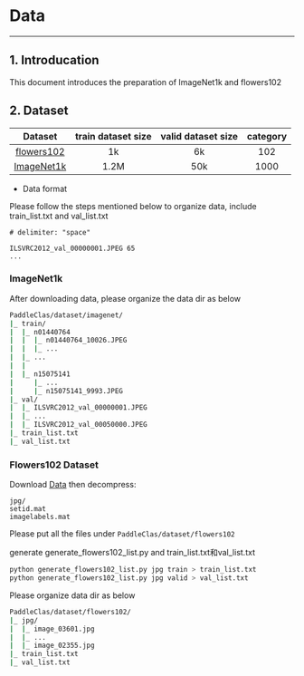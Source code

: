 # Data

---

## 1. Introducation
This document introduces the preparation of ImageNet1k and flowers102

## 2. Dataset

Dataset | train dataset size | valid dataset size | category |
:------:|:---------------:|:---------------------:|:--------:|
[flowers102](https://www.robots.ox.ac.uk/~vgg/data/flowers/102/)|1k | 6k | 102 |
[ImageNet1k](http://www.image-net.org/challenges/LSVRC/2012/)|1.2M| 50k | 1000 |

* Data format

Please follow the steps mentioned below to organize data, include train_list.txt and val_list.txt

```shell
# delimiter: "space"

ILSVRC2012_val_00000001.JPEG 65
...

```
### ImageNet1k
After downloading data, please organize the data dir as below

```bash
PaddleClas/dataset/imagenet/
|_ train/
|  |_ n01440764
|  |  |_ n01440764_10026.JPEG
|  |  |_ ...
|  |_ ...
|  |
|  |_ n15075141
|     |_ ...
|     |_ n15075141_9993.JPEG
|_ val/
|  |_ ILSVRC2012_val_00000001.JPEG
|  |_ ...
|  |_ ILSVRC2012_val_00050000.JPEG
|_ train_list.txt
|_ val_list.txt
```
### Flowers102 Dataset

Download [Data](https://www.robots.ox.ac.uk/~vgg/data/flowers/102/) then decompress:

```shell
jpg/
setid.mat
imagelabels.mat
```

Please put all the files under ```PaddleClas/dataset/flowers102```

generate generate_flowers102_list.py and train_list.txt和val_list.txt

```bash
python generate_flowers102_list.py jpg train > train_list.txt
python generate_flowers102_list.py jpg valid > val_list.txt

```

Please organize data dir as below

```bash
PaddleClas/dataset/flowers102/
|_ jpg/
|  |_ image_03601.jpg
|  |_ ...
|  |_ image_02355.jpg
|_ train_list.txt
|_ val_list.txt
```
